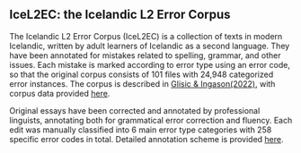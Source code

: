 
## IceL2EC: the Icelandic L2 Error Corpus

The Icelandic L2 Error Corpus (IceL2EC) is a collection of texts in modern Icelandic, written by adult learners of Icelandic as a second language. They have been annotated for mistakes related to spelling, grammar, and other issues. Each mistake is marked according to error type using an error code, so that the original corpus consists of 101 files with 24,948 categorized error instances. 
The corpus is described in [Glisic & Ingason(2022)](https://www.researchgate.net/publication/361876310_The_Nature_of_Icelandic_as_a_Second_Language_An_Insight_from_the_Learner_Error_Corpus_for_Icelandic), with corpus data provided [here](https://repository.clarin.is/repository/xmlui/handle/20.500.12537/280).

Original essays have been corrected and annotated by professional linguists, annotating both for grammatical error correction and fluency. Each edit was manually classified into 6 main error type categories with 258 specific error codes in total. 
Detailed annotation scheme is provided [here](https://github.com/antonkarl/iceErrorCorpus/blob/master/errorCodes.tsv).
